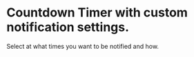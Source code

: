<h1>Countdown Timer with custom notification settings.</h1>
Select at what times you want to be notified and how.